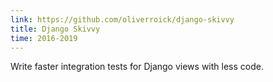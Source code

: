 ```yaml
---
link: https://github.com/oliverroick/django-skivvy
title: Django Skivvy
time: 2016-2019
---
```


Write faster integration tests for Django views with less code.
